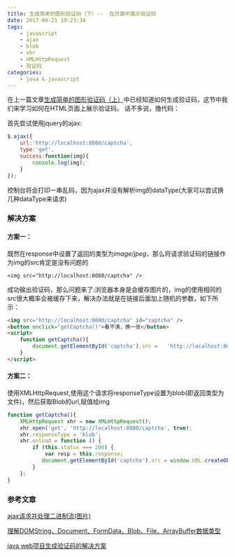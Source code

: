 ```yaml
---
title: 生成简单的图形验证码（下）--  在页面中展示验证码
date: 2017-06-21 19:23:34
tags:
    - javascript
    - ajax
    - blob
    - xhr
    - XMLHttpRequest
    - 验证码
categories:
    - java & javascript
---
```


在上一篇文章[生成简单的图形验证码（上）](simple-captcha.html)中已经知道如何生成验证码，这节中我们来学习如何在HTML页面上展示验证码。
话不多说，撸代码：
<!-- more -->
首先尝试使用jquery的ajax:
```javascript
$.ajax({
    url:'http://localhost:8080/captcha',
    type:'get',
    success:function(img){
        console.log(img);
    }
});
```

控制台将会打印一串乱码，因为ajax并没有解析img的dataType(大家可以尝试换几种dataType来请求)

### 解决方案

#### 方案一：

既然在response中设置了返回的类型为*image/jpeg*，那么将请求验证码的链接作为img的src肯定是没有问题的

```
<img src="http://localhost:8080/captcha" />
```

成功输出验证码，那么问题来了:浏览器本身是会缓存图片的，img的使用相同的src很大概率会被缓存下来，解决办法就是在链接后面加上随机的参数，如下所示：

```html
<img src="http://localhost:8080/captcha" id="captcha" />
<button onclick="getCaptcha()">看不清，换一张</button>
<script>
    function getCaptcha(){
        document.getElementById('captcha').src =   'http://localhost:8080/captcha?ver='+new Date().getTime();
    }
</script>
```

#### 方案二：

使用XMLHttpRequest,使用这个请求将responseType设置为blob(即返回类型为文件)，然后获取Blob的url,赋值给img
```javascript
function getCaptcha(){
    XMLHttpRequest xhr = new XMLHttpRequest();
    xhr.open('get', 'http://localhost:8080/captcha', true);
    xhr.responseType = 'blob';
    xhr.onload = function () {
        if (this.status === 200) {
            var resp = this.response;
           document.getElementById('captcha').src = window.URL.createObjectURL(resp);
        }
    };
}
```

### 参考文章

[ajax请求并处理二进制流(图片)](https://segmentfault.com/q/1010000000443286)

[理解DOMString、Document、FormData、Blob、File、ArrayBuffer数据类型](http://www.zhangxinxu.com/wordpress/2013/10/understand-domstring-document-formdata-blob-file-arraybuffer/)

[java web项目生成验证码的解决方案](http://blog.csdn.net/chenghui0317/article/details/12526439)
